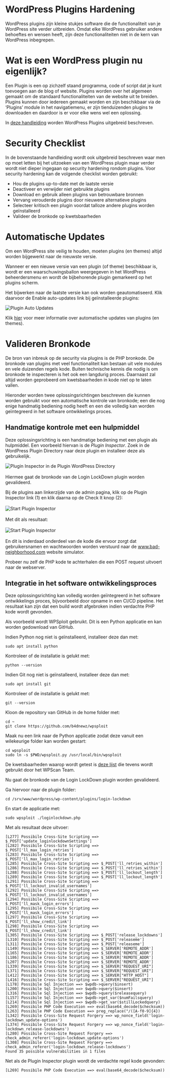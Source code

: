 # WordPress Plugins Hardening

WordPress plugins zijn kleine stukjes software die de functionaliteit van je WordPress site verder uitbreiden. Omdat elke WordPress gebruiker andere behoeftes en wensen heeft, zijn deze functionaliteiten niet in de kern van WordPress inbegrepen.

# Wat is een WordPress plugin nu eigenlijk?

Een Plugin is een op zichzelf staand programma, code of script dat je kunt toevoegen aan de blog of website. Plugins worden over het algemeen gemaakt om de standaard functionaliteiten van de website uit te breiden. Plugins kunnen door iedereen gemaakt worden en zijn beschikbaar via de ‘Plugins’ module in het navigatiemenu, er zijn tienduizenden plugins te downloaden en daardoor is er voor elke wens wel een oplossing.

In [deze handleiding](https://www.wphandleiding.nl/wordpress-kennisbank/wordpress-plugins/wat-een-wordpress-plugin/) worden WordPress Plugins uitgebreid beschreven.

# Security Checklist

In de bovenstaande handleiding wordt ook uitgebreid beschreven waar men op moet letten bij het uitzoeken van een WordPress plugin maar verder wordt niet dieper ingegaan op security hardening rondom plugins. Voor security hardening kan de volgende checklist worden gebruikt:

* Hou de plugins up-to-date met de laatste versie
* Deactiveer en verwijder niet gebruikte plugins
* Download en gebruik alleen plugins van betrouwbare bronnen
* Vervang verouderde plugins door nieuwere alternatieve plugins
* Selecteer kritisch een plugin voordat talloze andere plugins worden geïnstalleerd
* Valideer de bronkode op kwetsbaarheden

# Automatische Updates

Om een WordPress site veilig te houden, moeten plugins (en themes) altijd worden bijgewerkt naar de nieuwste versie.

Wanneer er een nieuwe versie van een plugin (of theme) beschikbaar is, wordt er een waarschuwingsballon weergegeven in het WordPress beheerdersmenu en wordt de bijbehorende plugin gemarkeerd op het plugins scherm.

Het bijwerken naar de laatste versie kan ook worden geautomatiseerd. Klik daarvoor de Enable auto-updates link bij geïnstalleerde plugins:

![Plugin Auto Updates](images/PluginAutoUpdates.png)

Klik [hier](https://wordpress.org/support/article/plugins-themes-auto-updates/) voor meer informatie over automatische updates van plugins (en themes).

# Valideren Bronkode

De bron van inbreuk op de security via plugins is de PHP bronkode. De bronkode van plugins met veel functionaliteit kan bestaan uit vele modules en vele duizenden regels kode. Buiten technische kennis die nodig is om bronkode te inspecteren is het ook een langdurig proces. Daarnaast zal altijd worden geprobeerd om kwetsbaarheden in kode niet op te laten vallen.

Hieronder worden twee oplossingsrichtingen beschreven die kunnen worden gebruikt voor een automatische kontrole van bronkode; een die nog enige handmatig bediening nodig heeft en een die volledig kan worden geïntegreerd in het software ontwikkelings proces.

## Handmatige kontrole met een hulpmiddel

Deze oplossingsrichting is een handmatige bediening met een plugin als hulpmiddel. Een voorbeeld hiervan is de _Plugin Inspector_. Zoek in de WordPress Plugin Directory naar deze plugin en installeer deze als gebruikelijk.

![Plugin Inspector in de Plugin WordPress Directory](images/PluginInspectorPluginDirectory.PNG)
<br><br>
Hiermee gaat de bronkode van de Login LockDown plugin worden gevalideerd.

Bij de plugins aan linkerzijde van de admin pagina, klik op de Plugin Inspector link (1) en klik daarna op de Check It knop (2):
<br><br>
![Start Plugin Inspector](images/PluginInspectorStart.png)
<br><br>
Met dit als resultaat:
<br><br>
![Start Plugin Inspector](images/PluginInspectorResult.PNG)
<br><br>
En dit is inderdaad onderdeel van de kode die ervoor zorgt dat gebruikersnamen en wachtwoorden worden verstuurd naar de www.bad-neighborhood.com website simulator.

Probeer nu zelf de PHP kode te achterhalen die een POST request uitvoert naar de webserver.

## Integratie in het software ontwikkelingsproces

Deze oplossingsrichting kan volledig worden geïntegreerd in het software ontwikkelings proces, bijvoorbeeld door opname in een CI/CD pipeline. Het resultaat kan zijn dat een build wordt afgebroken indien verdachte PHP kode wordt gevonden.

Als voorbeeld wordt WPSploit gebruikt. Dit is een Python applicatie en kan worden gedownload van GitHub.

Indien Python nog niet is geïnstalleerd, installeer deze dan met:

    sudo apt install python

Kontroleer of de installatie is gelukt met:

    python --version

Indien Git nog niet is geïnstalleerd, installeer deze dan met:

    sudo apt install git

Kontroleer of de installatie is gelukt met:

    git --version

Kloon de repository van GitHub in de home folder met:

    cd ~
    git clone https://github.com/b4dnewz/wpsploit

Maak nu een link naar de Python applicatie zodat deze vanuit een wilekeurige folder kan worden gestart:

    cd wpsploit
    sudo ln -s $PWD/wpsploit.py /usr/local/bin/wpsploit

De kwetsbaarheden waarop wordt getest is [deze lijst](https://github.com/wpscanteam/wpscan/wiki/WordPress-Plugin-Security-Testing-Cheat-Sheet) die tevens wordt gebruikt door het WPScan Team.

Nu gaat de bronkode van de Login LockDown plugin worden gevalideerd.

Ga hiervoor naar de plugin folder:

    cd /srv/www/wordpress/wp-content/plugins/login-lockdown

En start de applicatie met:

    sudo wpsploit ./loginlockdown.php

Met als resultaat deze uitvoer:

    [L277] Possibile Cross-Site Scripting ==> $_POST['update_loginlockdownSettings']
    [L282] Possibile Cross-Site Scripting ==> $_POST['ll_max_login_retries']
    [L283] Possibile Cross-Site Scripting ==> $_POST['ll_max_login_retries']
    [L285] Possibile Cross-Site Scripting ==> $_POST['ll_retries_within']
    [L286] Possibile Cross-Site Scripting ==> $_POST['ll_retries_within']
    [L288] Possibile Cross-Site Scripting ==> $_POST['ll_lockout_length']
    [L289] Possibile Cross-Site Scripting ==> $_POST['ll_lockout_length']
    [L291] Possibile Cross-Site Scripting ==> $_POST['ll_lockout_invalid_usernames']
    [L292] Possibile Cross-Site Scripting ==> $_POST['ll_lockout_invalid_usernames']
    [L294] Possibile Cross-Site Scripting ==> $_POST['ll_mask_login_errors']
    [L295] Possibile Cross-Site Scripting ==> $_POST['ll_mask_login_errors']
    [L297] Possibile Cross-Site Scripting ==> $_POST['ll_show_credit_link']
    [L298] Possibile Cross-Site Scripting ==> $_POST['ll_show_credit_link']
    [L305] Possibile Cross-Site Scripting ==> $_POST['release_lockdowns']
    [L310] Possibile Cross-Site Scripting ==> $_POST['releaseme']
    [L311] Possibile Cross-Site Scripting ==> $_POST['releaseme']
    [L149] Possibile Cross-Site Scripting ==> $_SERVER['REMOTE_ADDR']
    [L165] Possibile Cross-Site Scripting ==> $_SERVER['REMOTE_ADDR']
    [L186] Possibile Cross-Site Scripting ==> $_SERVER['REMOTE_ADDR']
    [L207] Possibile Cross-Site Scripting ==> $_SERVER['REMOTE_ADDR']
    [L339] Possibile Cross-Site Scripting ==> $_SERVER["REQUEST_URI"]
    [L371] Possibile Cross-Site Scripting ==> $_SERVER["REQUEST_URI"]
    [L412] Possibile Cross-Site Scripting ==> $_SERVER["HTTP_HOST"]
    [L416] Possibile Cross-Site Scripting ==> $_SERVER["REQUEST_URI"]
    [L178] Possibile Sql Injection ==> $wpdb->query($insert)
    [L200] Possibile Sql Injection ==> $wpdb->query($insert)
    [L316] Possibile Sql Injection ==> $wpdb->query($releasequery)
    [L157] Possibile Sql Injection ==> $wpdb->get_var($numFailsquery)
    [L214] Possibile Sql Injection ==> $wpdb->get_var($stillLockedquery)
    [L269] Possibile PHP Code Execution ==> eval(base64_decode($checksum))
    [L263] Possibile PHP Code Execution ==> preg_replace("/([A-f0-9]{4})
    [L342] Possibile Cross-Site Request Forgery ==> wp_nonce_field('login-lockdown_update-options')
    [L374] Possibile Cross-Site Request Forgery ==> wp_nonce_field('login-lockdown_release-lockdowns')
    [L280] Possibile Cross-Site Request Forgery ==> check_admin_referer('login-lockdown_update-options')
    [L308] Possibile Cross-Site Request Forgery ==> check_admin_referer('login-lockdown_release-lockdowns')
    Found 35 possible vulnerabilities in 1 files

Net als de Plugin Inspector plugin wordt de verdachte regel kode gevonden:

    [L269] Possibile PHP Code Execution ==> eval(base64_decode($checksum))


